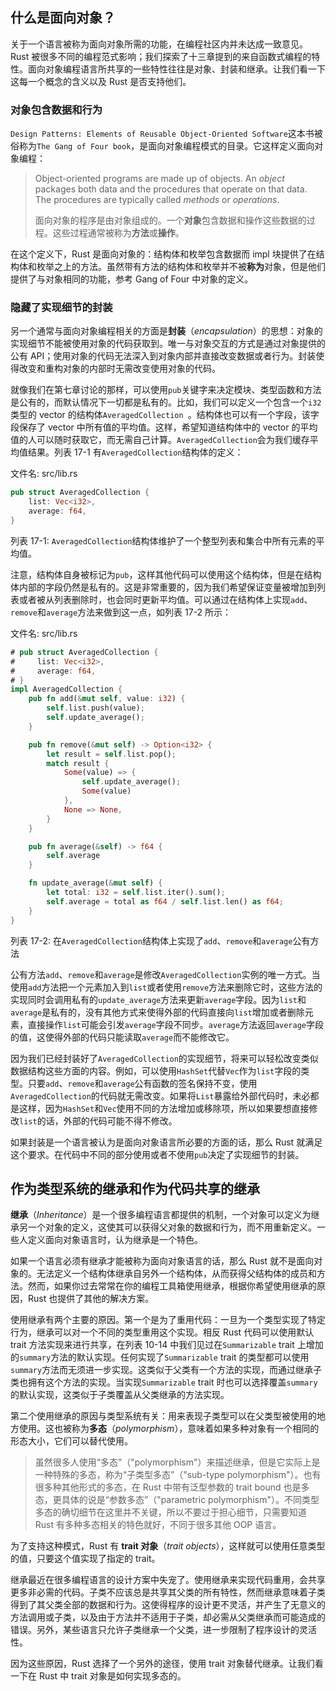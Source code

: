 ## 什么是面向对象？

关于一个语言被称为面向对象所需的功能，在编程社区内并未达成一致意见。Rust 被很多不同的编程范式影响；我们探索了十三章提到的来自函数式编程的特性。面向对象编程语言所共享的一些特性往往是对象、封装和继承。让我们看一下这每一个概念的含义以及 Rust 是否支持他们。

### 对象包含数据和行为

`Design Patterns: Elements of Reusable Object-Oriented Software`这本书被俗称为`The Gang of Four book`，是面向对象编程模式的目录。它这样定义面向对象编程：

> Object-oriented programs are made up of objects. An *object* packages both
> data and the procedures that operate on that data. The procedures are
> typically called *methods* or *operations*.
>
> 面向对象的程序是由对象组成的。一个**对象**包含数据和操作这些数据的过程。这些过程通常被称为**方法**或**操作**。

在这个定义下，Rust 是面向对象的：结构体和枚举包含数据而 impl 块提供了在结构体和枚举之上的方法。虽然带有方法的结构体和枚举并不被**称为**对象，但是他们提供了与对象相同的功能，参考 Gang of Four 中对象的定义。

### 隐藏了实现细节的封装

另一个通常与面向对象编程相关的方面是**封装**（*encapsulation*）的思想：对象的实现细节不能被使用对象的代码获取到。唯一与对象交互的方式是通过对象提供的公有 API；使用对象的代码无法深入到对象内部并直接改变数据或者行为。封装使得改变和重构对象的内部时无需改变使用对象的代码。

就像我们在第七章讨论的那样，可以使用`pub`关键字来决定模块、类型函数和方法是公有的，而默认情况下一切都是私有的。比如，我们可以定义一个包含一个`i32`类型的 vector 的结构体`AveragedCollection `。结构体也可以有一个字段，该字段保存了 vector 中所有值的平均值。这样，希望知道结构体中的 vector 的平均值的人可以随时获取它，而无需自己计算。`AveragedCollection`会为我们缓存平均值结果。列表 17-1 有`AveragedCollection`结构体的定义：

<span class="filename">文件名: src/lib.rs</span>

```rust
pub struct AveragedCollection {
    list: Vec<i32>,
    average: f64,
}
```

<span class="caption">列表 17-1: `AveragedCollection`结构体维护了一个整型列表和集合中所有元素的平均值。</span>

注意，结构体自身被标记为`pub`，这样其他代码可以使用这个结构体，但是在结构体内部的字段仍然是私有的。这是非常重要的，因为我们希望保证变量被增加到列表或者被从列表删除时，也会同时更新平均值。可以通过在结构体上实现`add`、`remove`和`average`方法来做到这一点，如列表 17-2 所示：

<span class="filename">文件名: src/lib.rs</span>

```rust
# pub struct AveragedCollection {
#     list: Vec<i32>,
#     average: f64,
# }
impl AveragedCollection {
    pub fn add(&mut self, value: i32) {
        self.list.push(value);
        self.update_average();
    }

    pub fn remove(&mut self) -> Option<i32> {
        let result = self.list.pop();
        match result {
            Some(value) => {
                self.update_average();
                Some(value)
            },
            None => None,
        }
    }

    pub fn average(&self) -> f64 {
        self.average
    }

    fn update_average(&mut self) {
        let total: i32 = self.list.iter().sum();
        self.average = total as f64 / self.list.len() as f64;
    }
}
```

<span class="caption">列表 17-2: 在`AveragedCollection`结构体上实现了`add`、`remove`和`average`公有方法</span>

公有方法`add`、`remove`和`average`是修改`AveragedCollection`实例的唯一方式。当使用`add`方法把一个元素加入到`list`或者使用`remove`方法来删除它时，这些方法的实现同时会调用私有的`update_average`方法来更新`average`字段。因为`list`和`average`是私有的，没有其他方式来使得外部的代码直接向`list`增加或者删除元素，直接操作`list`可能会引发`average`字段不同步。`average`方法返回`average`字段的值，这使得外部的代码只能读取`average`而不能修改它。

因为我们已经封装好了`AveragedCollection`的实现细节，将来可以轻松改变类似数据结构这些方面的内容。例如，可以使用`HashSet`代替`Vec`作为`list`字段的类型。只要`add`、`remove`和`average`公有函数的签名保持不变，使用`AveragedCollection`的代码就无需改变。如果将`List`暴露给外部代码时，未必都是这样，因为`HashSet`和`Vec`使用不同的方法增加或移除项，所以如果要想直接修改`list`的话，外部的代码可能不得不修改。

如果封装是一个语言被认为是面向对象语言所必要的方面的话，那么 Rust 就满足这个要求。在代码中不同的部分使用或者不使用`pub`决定了实现细节的封装。

## 作为类型系统的继承和作为代码共享的继承

**继承**（*Inheritance*）是一个很多编程语言都提供的机制，一个对象可以定义为继承另一个对象的定义，这使其可以获得父对象的数据和行为，而不用重新定义。一些人定义面向对象语言时，认为继承是一个特色。

如果一个语言必须有继承才能被称为面向对象语言的话，那么 Rust 就不是面向对象的。无法定义一个结构体继承自另外一个结构体，从而获得父结构体的成员和方法。然而，如果你过去常常在你的编程工具箱使用继承，根据你希望使用继承的原因，Rust 也提供了其他的解决方案。

使用继承有两个主要的原因。第一个是为了重用代码：一旦为一个类型实现了特定行为，继承可以对一个不同的类型重用这个实现。相反 Rust 代码可以使用默认 trait 方法实现来进行共享，在列表 10-14 中我们见过在`Summarizable` trait 上增加的`summary`方法的默认实现。任何实现了`Summarizable` trait 的类型都可以使用`summary`方法而无须进一步实现。这类似于父类有一个方法的实现，而通过继承子类也拥有这个方法的实现。当实现`Summarizable` trait 时也可以选择覆盖`summary`的默认实现，这类似于子类覆盖从父类继承的方法实现。

第二个使用继承的原因与类型系统有关：用来表现子类型可以在父类型被使用的地方使用。这也被称为**多态**（*polymorphism*），意味着如果多种对象有一个相同的形态大小，它们可以替代使用。

<!-- PROD: START BOX -->

> 虽然很多人使用“多态”（"polymorphism"）来描述继承，但是它实际上是一种特殊的多态，称为“子类型多态”（"sub-type polymorphism"）。也有很多种其他形式的多态，在 Rust 中带有泛型参数的 trait bound 也是多态，更具体的说是“参数多态”（"parametric polymorphism"）。不同类型多态的确切细节在这里并不关键，所以不要过于担心细节，只需要知道 Rust 有多种多态相关的特色就好，不同于很多其他 OOP 语言。

<!-- PROD: END BOX -->

为了支持这种模式，Rust 有 **trait 对象**（*trait objects*），这样就可以使用任意类型的值，只要这个值实现了指定的 trait。

继承最近在很多编程语言的设计方案中失宠了。使用继承来实现代码重用，会共享更多非必需的代码。子类不应该总是共享其父类的所有特性，然而继承意味着子类得到了其父类全部的数据和行为。这使得程序的设计更不灵活，并产生了无意义的方法调用或子类，以及由于方法并不适用于子类，却必需从父类继承而可能造成的错误。另外，某些语言只允许子类继承一个父类，进一步限制了程序设计的灵活性。

因为这些原因，Rust 选择了一个另外的途径，使用 trait 对象替代继承。让我们看一下在 Rust 中 trait 对象是如何实现多态的。

